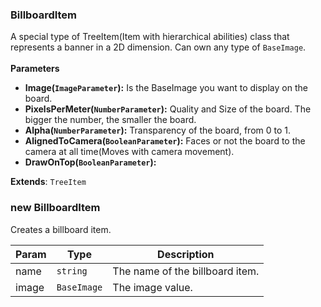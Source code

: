 <a name="BillboardItem"></a>

### BillboardItem 
A special type of TreeItem(Item with hierarchical abilities) class that represents a banner in a 2D dimension.
Can own any type of `BaseImage`.
<br>
<br>
**Parameters**
* **Image(`ImageParameter`):** Is the BaseImage you want to display on the board.
* **PixelsPerMeter(`NumberParameter`):** Quality and Size of the board. The bigger the number, the smaller the board.
* **Alpha(`NumberParameter`):** Transparency of the board, from 0 to 1.
* **AlignedToCamera(`BooleanParameter`):** Faces or not the board to the camera at all time(Moves with camera movement).
* **DrawOnTop(`BooleanParameter`):**


**Extends**: <code>TreeItem</code>  
<a name="new_BillboardItem_new"></a>

### new BillboardItem
Creates a billboard item.


| Param | Type | Description |
| --- | --- | --- |
| name | <code>string</code> | The name of the billboard item. |
| image | <code>BaseImage</code> | The image value. |

